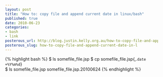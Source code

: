 ```yaml
--- 
layout: post
title: "How to: copy file and append current date in linux/bash"
published: true
date: 2010-06-23
categories: 
- bash
- link
posterous_url: http://blog.justin.kelly.org.au/how-to-copy-file-and-append-current-date-in-l
posterous_slug: how-to-copy-file-and-append-current-date-in-l
---
```


{% highlight bash %}
$ ls
somefile_file.jsp
$ cp somefile_file.jsp{,.`date +%Y%m%d`}      
$ ls
somefile_file.jsp somefile_file.jsp.20100624
{% endhighlight %}
